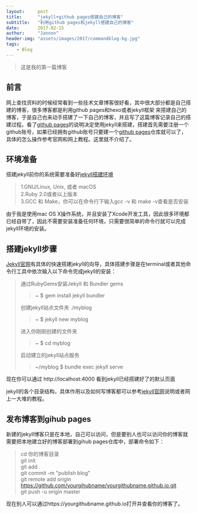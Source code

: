 ```yaml
---
layout:     post
title:      "jekyll+github pages搭建自己的博客"
subtitle:   "利用github pages和jekyll搭建自己的博客"
date:       2017-02-15
author:     "Jannon"
header-img: "assets/images/2017/commandblog-bg.jpg"
tags:
    - Blog
---
```


> 这是我的第一篇博客

## 前言  
网上查找资料的时候经常看到一些技术文章博客很好看，其中很大部分都是自己搭建的博客，很多博客都是利用github pages和hexo或者jekyll框架
来搭建自己的博客，于是自己也来动手搭建了一下自己的博客，并且写了这篇博客记录自己的搭建过程。看了[github pages](https://pages.github.com)的说明决定使用jekyll来搭建，搭建首先需要注册一个github账号，如果已经拥有github账号只要建一个[github pages](https://pages.github.com)仓库就可以了，具体的怎么操作参考官网和网上教程。这里就不介绍了。

## 环境准备  
搭建jekyll前你的系统需要准备好[jekyll搭建环境](https://jekyllrb.com/docs/installation/#requirements/)
> 1.GNU/Linux, Unix, 或者 macOS  
> 2.Ruby 2.0或者以上版本  
> 3.GCC 和 Make，你可以在命令行下输入gcc -v 和 make -v查看是否安装   

由于我是使用mac OS X操作系统，并且安装了Xcode开发工具，因此很多环境都已经自带了，因此不需要安装准备任何环境，只需要很简单的命令行就可以完成jekyll环境的安装。

## 搭建jekyll步骤  
[Jekyll官网](https://jekyllrb.com/docs/quickstart/)有具体的快速搭建jekyll的向导，具体搭建步骤是在terminal或者其他命令行工具中依次输入以下命令完成jekyll的安装：

> 通过RubyGems安装Jekyll 和 Bundler gems   
>> ~ $ gem install jekyll bundler  
>
> 创建jekyll站点文件夹 ./myblog  
>> ~ $ jekyll new myblog  
>
> 进入你刚刚创建的文件夹  
>> ~ $ cd myblog  
>
> 启动建立的jekyll站点服务   
>> ~/myblog $ bundle exec jekyll serve

现在你可以通过 http://localhost:4000 看到jekyll已经搭建好了的默认页面

jekyll的各个目录结构，具体作用以及如何写博客都可以参考[jekyll官网](https://jekyllrb.com)说明或者网上一大堆的教程。

## 发布博客到gihub pages

新建的jekyll博客只是在本地，自己可以访问，但是要别人也可以访问你的博客就需要把本地建立好的博客部署到gihub pages仓库中，部署命令如下：

> cd 你的博客目录  
> git init  
> git add .  
> git commit -m "publish blog"  
> git remote add origin https://github.com/yourgihubname/yourgithubname.github.io.git  
> git push -u origin master  

现在别人可以通过https://yourgithubname.github.io打开并查看你的博客了。
